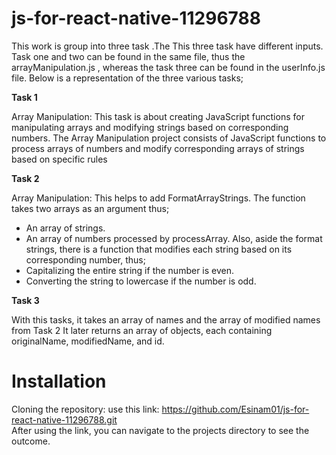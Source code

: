 # js-for-react-native-11296788

This work is group into three task .The This three task have different inputs. Task one and two can be found in the same file, thus the arrayManipulation.js , whereas the task three can be found in the userInfo.js file. Below is a representation of the three various tasks;

**Task 1**

Array Manipulation:
This task is about creating JavaScript functions for manipulating arrays and modifying strings based on corresponding numbers.
The Array Manipulation project consists of JavaScript functions to process arrays of numbers and modify corresponding arrays of strings based on specific rules

**Task 2**

Array Manipulation:
This helps to add FormatArrayStrings. The function takes two arrays as an argument thus;

- An array of strings.
- An array of numbers processed by processArray.
  Also, aside the format strings, there is a function that modifies each string based on its corresponding number, thus;
- Capitalizing the entire string if the number is even.
- Converting the string to lowercase if the number is odd.

**Task 3**

With this tasks, it takes an array of names and the array of modified names from Task 2 It later returns an array of objects, each containing originalName, modifiedName, and id.

# Installation

Cloning the repository:
use this link: https://github.com/Esinam01/js-for-react-native-11296788.git  
After using the link, you can navigate to the projects directory to see the outcome.

